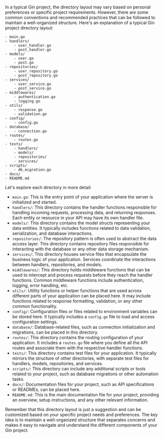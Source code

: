 In a typical Gin project, the directory layout may vary based on personal preferences or specific project requirements. However, there are some common conventions and recommended practices that can be followed to maintain a well-organized structure. Here's an explanation of a typical Gin project directory layout:

```
- main.go
- handlers/
    - user_handler.go
    - post_handler.go
- models/
    - user.go
    - post.go
- repositories/
    - user_repository.go
    - post_repository.go
- services/
    - user_service.go
    - post_service.go
- middlewares/
    - authentication.go
    - logging.go
- utils/
    - response.go
    - validation.go
- config/
    - config.go
- database/
    - connection.go
- routes/
    - routes.go
- tests/
    - handlers/
    - models/
    - repositories/
    - services/
- scripts/
    - db_migration.go
- docs/
- README.md
```

Let's explore each directory in more detail:

- `main.go`: This is the entry point of your application where the server is initialized and started.
- `handlers/`: This directory contains the handler functions responsible for handling incoming requests, processing data, and returning responses. Each entity or resource in your API may have its own handler file.
- `models/`: This directory contains the model structs representing your data entities. It typically includes functions related to data validation, serialization, and database interactions.
- `repositories/`: The repository pattern is often used to abstract the data access layer. This directory contains repository files responsible for interacting with the database or any other data storage mechanism.
- `services/`: This directory houses service files that encapsulate the business logic of your application. Services coordinate the interactions between handlers, repositories, and models.
- `middlewares/`: This directory holds middleware functions that can be used to intercept and process requests before they reach the handler functions. Common middleware functions include authentication, logging, error handling, etc.
- `utils/`: Utility functions or helper functions that are used across different parts of your application can be placed here. It may include functions related to response formatting, validation, or any other common functionality.
- `config/`: Configuration files or files related to environment variables can be stored here. It typically includes a `config.go` file to load and access configuration settings.
- `database/`: Database-related files, such as connection initialization and migrations, can be placed in this directory.
- `routes/`: This directory contains the routing configuration of your application. It includes a `routes.go` file where you define all the API routes and associate them with the respective handler functions.
- `tests/`: This directory contains test files for your application. It typically mirrors the structure of other directories, with separate test files for handlers, models, repositories, and services.
- `scripts/`: This directory can include any additional scripts or tools related to your project, such as database migrations or other automation tasks.
- `docs/`: Documentation files for your project, such as API specifications or READMEs, can be placed here.
- `README.md`: This is the main documentation file for your project, providing an overview, setup instructions, and any other relevant information.

Remember that this directory layout is just a suggestion and can be customized based on your specific project needs and preferences. The key idea is to maintain a well-organized structure that separates concerns and makes it easy to navigate and understand the different components of your Gin project.